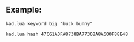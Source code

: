 
## Example:

```kad.lua keyword big "buck bunny"```

```kad.lua hash 47C61A0FA8738BA77308A8A600F88E4B```